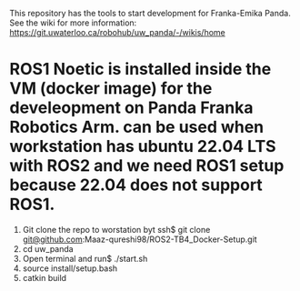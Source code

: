 This repository has the tools to start development for Franka-Emika Panda.
See the wiki for more information:
	https://git.uwaterloo.ca/robohub/uw_panda/-/wikis/home
# ROS1 Noetic is installed inside the VM (docker image) for the develeopment on Panda Franka Robotics Arm. can be used when workstation has ubuntu 22.04 LTS with ROS2 and we need ROS1 setup because 22.04 does not support ROS1.
1. Git clone the repo to worstation byt ssh$ git clone git@github.com:Maaz-qureshi98/ROS2-TB4_Docker-Setup.git
2. cd uw_panda
3. Open terminal and run$ ./start.sh
4. source install/setup.bash
5. catkin build

